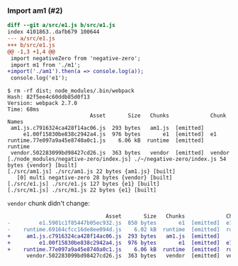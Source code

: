 ### Import am1 (#2)

```diff
diff --git a/src/e1.js b/src/e1.js
index 4101863..dafb679 100644
--- a/src/e1.js
+++ b/src/e1.js
@@ -1,3 +1,4 @@
 import negativeZero from 'negative-zero';
 import m1 from './m1';
+import('./am1').then(a => console.log(a));
 console.log('e1');
```

    $ rm -rf dist; node_modules/.bin/webpack
    Hash: 82f5ee4c60ddb85d0f13
    Version: webpack 2.7.0
    Time: 68ms
                              Asset       Size   Chunks             Chunk Names
     am1.js.c7916324ca428f14ac06.js  293 bytes   am1.js  [emitted]  
         e1.00f15830be838c2942a4.js  976 bytes       e1  [emitted]  e1
    runtime.77e097a9a45e8740a0c1.js    6.06 kB  runtime  [emitted]  runtime
     vendor.502283099bd98427cd26.js  363 bytes   vendor  [emitted]  vendor
    [./node_modules/negative-zero/index.js] ./~/negative-zero/index.js 54 bytes {vendor} [built]
    [./src/am1.js] ./src/am1.js 22 bytes {am1.js} [built]
       [0] multi negative-zero 28 bytes {vendor} [built]
    [./src/e1.js] ./src/e1.js 127 bytes {e1} [built]
    [./src/m1.js] ./src/m1.js 22 bytes {e1} [built]

`vendor` chunk didn't change:

```diff
                               Asset       Size   Chunks             Chunk Names
-         e1.5901c1f85447b05ec932.js  850 bytes       e1  [emitted]  e1
-    runtime.69164cfcc16de8ee094d.js    6.02 kB  runtime  [emitted]  runtime
+     am1.js.c7916324ca428f14ac06.js  293 bytes   am1.js  [emitted]  
+         e1.00f15830be838c2942a4.js  976 bytes       e1  [emitted]  e1
+    runtime.77e097a9a45e8740a0c1.js    6.06 kB  runtime  [emitted]  runtime
      vendor.502283099bd98427cd26.js  363 bytes   vendor  [emitted]  vendor
```

